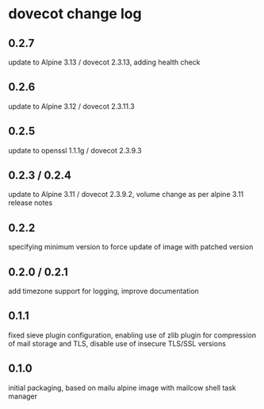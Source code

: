 # dovecot change log

## 0.2.7
update to Alpine 3.13 / dovecot 2.3.13, adding health check

## 0.2.6
update to Alpine 3.12 / dovecot 2.3.11.3

## 0.2.5
update to openssl 1.1.1g / dovecot 2.3.9.3

## 0.2.3 / 0.2.4
update to Alpine 3.11 / dovecot 2.3.9.2, volume change as per alpine 3.11 release notes

## 0.2.2
specifying minimum version to force update of image with patched version

## 0.2.0 / 0.2.1
add timezone support for logging, improve documentation

## 0.1.1
fixed sieve plugin configuration, enabling use of zlib plugin for compression of
mail storage and TLS, disable use of insecure TLS/SSL versions

## 0.1.0
initial packaging, based on mailu alpine image with mailcow shell task manager

